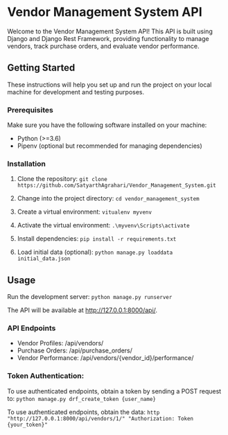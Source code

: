 # Vendor Management System API

Welcome to the Vendor Management System API! This API is built using Django and Django Rest Framework, providing functionality to manage vendors, track purchase orders, and evaluate vendor performance.

## Getting Started

These instructions will help you set up and run the project on your local machine for development and testing purposes.

### Prerequisites

Make sure you have the following software installed on your machine:

- Python (>=3.6)
- Pipenv (optional but recommended for managing dependencies)

### Installation

1. Clone the repository:
```git clone https://github.com/SatyarthAgrahari/Vendor_Management_System.git```

2. Change into the project directory:
```cd vendor_management_system```

3. Create a virtual environment:
```vitualenv myvenv```

4. Activate the virtual environment:
```.\myvenv\Scripts\activate```

5. Install dependencies:
```pip install -r requirements.txt```

6. Load initial data (optional):
```python manage.py loaddata initial_data.json```

## Usage

Run the development server:
```python manage.py runserver```

The API will be available at http://127.0.0.1:8000/api/.

### API Endpoints

* Vendor Profiles: /api/vendors/
* Purchase Orders: /api/purchase_orders/
* Vendor Performance: /api/vendors/{vendor_id}/performance/

### Token Authentication:
To use authenticated endpoints, obtain a token by sending a POST request to:
```python manage.py drf_create_token {user_name}```

To use authenticated endpoints, obtain the data:
```http "http://127.0.0.1:8000/api/vendors/1/" "Authorization: Token {your_token}" ```





